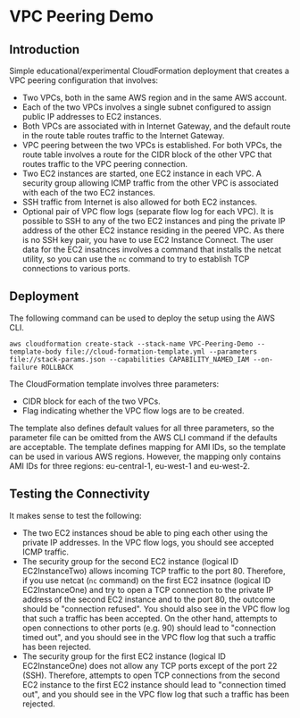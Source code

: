 # VPC Peering Demo

## Introduction
Simple educational/experimental CloudFormation deployment that creates a VPC peering configuration that involves:
* Two VPCs, both in the same AWS region and in the same AWS account.
* Each of the two VPCs involves a single subnet configured to assign public IP addresses to EC2 instances.
* Both VPCs are associated with in Internet Gateway, and the default route in the route table routes traffic to the Internet Gateway.
* VPC peering between the two VPCs is established. For both VPCs, the route table involves a route for the CIDR block of the other VPC that routes traffic to the VPC peering connection.
* Two EC2 instances are started, one EC2 instance in each VPC. A security group allowing ICMP traffic from the other VPC is associated with each of the two EC2 instances.
* SSH traffic from Internet is also allowed for both EC2 instances.
* Optional pair of VPC flow logs (separate flow log for each VPC).
It is possible to SSH to any of the two EC2 instances and ping the private IP address of the other EC2 instance residing in the peered VPC. As there is no SSH key pair, you have to use EC2 Instance Connect. The user data for the EC2 insatnces involves a command that installs the netcat utility, so you can use the `nc` command to try to establish TCP connections to various ports.


## Deployment
The following command can be used to deploy the setup using the AWS CLI.
```
aws cloudformation create-stack --stack-name VPC-Peering-Demo --template-body file://cloud-formation-template.yml --parameters file://stack-params.json --capabilities CAPABILITY_NAMED_IAM --on-failure ROLLBACK
```

The CloudFormation template involves three parameters:
* CIDR block for each of the two VPCs.
* Flag indicating whether the VPC flow logs are to be created.

The template also defines default values for all three parameters, so the parameter file can be omitted from the AWS CLI command if the defaults are acceptable. The template defines mapping for AMI IDs, so the template can be used in various AWS regions. However, the mapping only contains AMI IDs for three regions: eu-central-1, eu-west-1 and eu-west-2.

## Testing the Connectivity
It makes sense to test the following:
* The two EC2 instances shoud be able to ping each other using the private IP addresses. In the VPC flow logs, you should see accepted ICMP traffic.
* The security group for the second EC2 instance (logical ID EC2InstanceTwo) allows incoming TCP traffic to the port 80. Therefore, if you use netcat (`nc` command) on the first EC2 insatnce (logical ID EC2InstanceOne) and try to open a TCP connection to the private IP address of the second EC2 instance and to the port 80, the outcome should be "connection refused". You should also see in the VPC flow log that such a traffic has been accepted. On the other hand, attempts to open connections to other ports (e.g. 90) should lead to "connection timed out", and you should see in the VPC flow log that such a traffic has been rejected.
* The security group for the first EC2 instance (logical ID EC2InstanceOne) does not allow any TCP ports except of the port 22 (SSH). Therefore, attempts to open TCP connections from the second EC2 instance to the first EC2 instance should lead to "connection timed out", and you should see in the VPC flow log that such a traffic has been rejected.